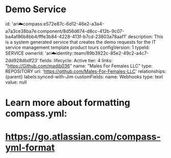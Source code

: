 # Demo Service
id: 'ari:cloud:compass:e572e87c-6d12-46e2-a3a4-a7a3ce38ba7e:component/8d56d674-d8cc-412b-9c07-ba4af86b8bb4/fffe3b84-4228-413f-b7cd-23803a78aaf1'
description: This is a system generated service that creates the demo requests for the IT service management template product tours
configVersion: 1
typeId: SERVICE
ownerId: 'ari:cloud:identity::team/89b3922c-85e2-49c2-a4c7-2dd928dbdf23'
fields:
lifecycle: Active
tier: 4
links: "https://Github.com/madib036"
name: "Males For Females LLC"
type: REPOSITORY
url: 'https://github.com/Males-For-Females-LLC'
relationships: {parent}
labels:synced-with-Jim
customFields:
name: Webhooks
type: text
value: null

# Learn more about formatting compass.yml:
# https://go.atlassian.com/compass-yml-format